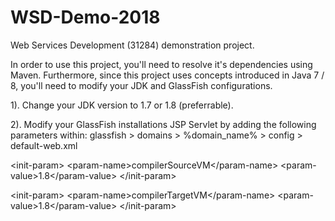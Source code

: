 # WSD-Demo-2018
Web Services Development (31284) demonstration project.

In order to use this project, you'll need to resolve it's dependencies using Maven. Furthermore, since this project uses concepts introduced in Java 7 / 8, you'll need to modify your JDK and GlassFish configurations.

1). Change your JDK version to 1.7 or 1.8 (preferrable).

2). Modify your GlassFish installations JSP Servlet by adding the following parameters within: glassfish > domains > %domain_name% > config > default-web.xml

&lt;init-param&gt;
&lt;param-name&gt;compilerSourceVM&lt;/param-name&gt;
&lt;param-value&gt;1.8&lt;/param-value&gt;
&lt;/init-param&gt;

&lt;init-param&gt;
&lt;param-name&gt;compilerTargetVM&lt;/param-name&gt;
&lt;param-value&gt;1.8&lt;/param-value&gt;
&lt;/init-param&gt;
